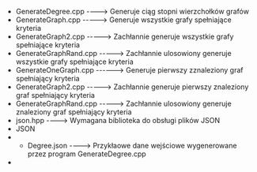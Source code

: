 - GenerateDegree.cpp ----> Generuje ciąg stopni wierzchołków grafów
- GenerateGraph.cpp -----> Generuje wszystkie grafy spełniające kryteria
- GenerateGraph2.cpp -----> Zachłannie generuje wszystkie grafy spełniające kryteria
- GenerateGraphRand.cpp -----> Zachłannie ulosowiony generuje wszystkie grafy spełniające kryteria
- GenerateOneGraph.cpp ------>  Generuje pierwszy zznaleziony graf spełniający kryteria
- GenerateGraph2.cpp -----> Zachłannie generuje pierwszy znaleziony graf spełniający kryteria
- GenerateGraphRand.cpp -----> Zachłannie ulosowiony generuje znaleziony graf spełniający kryteria
- json.hpp ----> Wymagana biblioteka do obsługi plików JSON
- JSON
- - Degree.json ----> Przykłaowe dane wejściowe wygenerowane przez program GenerateDegree.cpp
- 
